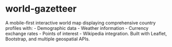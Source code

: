 # world-gazetteer
A mobile-first interactive world map displaying comprehensive country profiles with: - Demographic data - Weather information - Currency exchange rates - Points of interest - Wikipedia integration. Built with Leaflet, Bootstrap, and multiple geospatial APIs.
